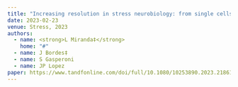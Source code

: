 ```yaml
---
title: "Increasing resolution in stress neurobiology: from single cells to complex group behaviors"
date: 2023-02-23
venue: Stress, 2023
authors:
  - name: <strong>L Miranda‡</strong>
    home: "#"
  - name: J Bordes‡
  - name: S Gasperoni
  - name: JP Lopez
paper: https://www.tandfonline.com/doi/full/10.1080/10253890.2023.2186141?scroll=top&needAccess=true
---
```


